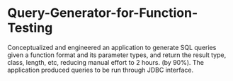 # Query-Generator-for-Function-Testing
Conceptualized and engineered an application to generate SQL queries given a function format and its parameter types, and return the result type, class, length, etc, reducing manual effort to 2 hours. (by 90%).  The application produced queries to be run through JDBC interface. 
